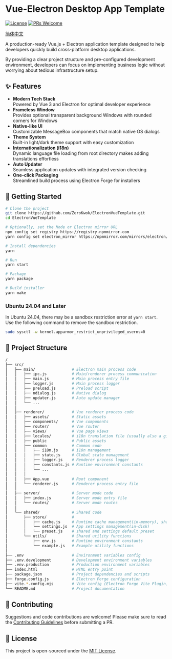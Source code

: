 # Vue-Electron Desktop App Template

[![License](https://img.shields.io/badge/license-MIT-blue.svg)](LICENSE) [![PRs Welcome](https://img.shields.io/badge/PRs-welcome-brightgreen.svg)](CONTRIBUTING.md)

[简体中文](./README.zh-CN.md)

A production-ready Vue.js + Electron application template designed to help developers quickly build cross-platform desktop applications.

By providing a clear project structure and pre-configured development environment, developers can focus on implementing business logic without worrying about tedious infrastructure setup.

## ✨ Features

- **Modern Tech Stack**  
  Powered by Vue 3 and Electron for optimal developer experience
- **Frameless Window**  
  Provides optional transparent background Windows with rounded corners for Windows
- **Native-like UI**  
  Customizable MessageBox components that match native OS dialogs
- **Theme System**  
  Built-in light/dark theme support with easy customization
- **Internationalization (i18n)**  
  Dynamic language file loading from root directory makes adding translations effortless
- **Auto Updater**  
  Seamless application updates with integrated version checking
- **One-click Packaging**  
  Streamlined build process using Electron Forge for installers

## 🚀 Getting Started

```sh
# Clone the project
git clone https://github.com/ZeroKwok/ElectronVueTemplate.git
cd ElectronVueTemplate

# Optionally, set the Node or Electron mirror URL
npm config set registry https://registry.npmmirror.com
yarn config set electron_mirror https://npmmirror.com/mirrors/electron/

# Install dependencies
yarn

# Run
yarn start

# Package
yarn package

# Build installer
yarn make
```

### Ubuntu 24.04 and Later

In Ubuntu 24.04, there may be a sandbox restriction error at `yarn start`. Use the following command to remove the sandbox restriction.

```sh
sudo sysctl -w kernel.apparmor_restrict_unprivileged_userns=0
```

## 🔨 Project Structure

```sh
/
├── src/
│   ├── main/                # Electron main process code
│   │   ├── ipc.js           # Main/renderer process communication
│   │   ├── main.js          # Main process entry file
│   │   ├── logger.js        # Main process logger
│   │   ├── preload.js       # Preload script
│   │   ├── ndialog.js       # Native dialog
│   │   ├── updater.js       # Auto update manager
│   │   └── ...
│   │
│   ├── renderer/            # Vue renderer process code
│   │   ├── assets/          # Static assets
│   │   ├── components/      # Vue components
│   │   ├── router/          # Vue router
│   │   ├── views/           # Vue page views
│   │   ├── locales/         # i18n translation file (usually also a git subrepository)
│   │   ├── public           # Public assets
│   │   ├── common           # Common code
│   │   │   ├── i18n.js      # i18n management
│   │   │   ├── state.js     # Global state management
│   │   │   ├── logger.js    # Renderer process logger
│   │   │   ├── constants.js # Runtime environment constants
│   │   │   └── ...
│   │   │
│   │   ├── App.vue          # Root component
│   │   └── renderer.js      # Renderer process entry file
│   │
│   ├── server/              # Server mode code
│   │   ├── index.js         # Server mode entry file
│   │   └── routes/          # Server mode routes
│   │
│   └── shared/              # Shared code
│       ├── store/           # 
│       │   ├── cache.js     # Runtime cache management(in-memory), shared between the main and renderer process
│       │   └── settings.js  # App settings management(in-disk)
│       │   └── preset.js    # shared and settings default preset
│       └── utils/           # Shared utility functions
│           ├── env.js       # Runtime environment constants
│           └── example.js   # Example utility functions
│
├── .env                     # Environment variables config
├── .env.development         # Development environment variables
├── .env.production          # Production environment variables
├── index.html               # HTML entry point
├── package.json             # Project dependencies and scripts
├── forge.config.js          # Electron Forge configuration
├── vite.*.config.mjs        # Vite config (Electron Forge Vite Plugin)
└── README.md                # Project documentation
```

## 🤝 Contributing

Suggestions and code contributions are welcome! Please make sure to read the [Contributing Guidelines](CONTRIBUTING.md) before submitting a PR.

## 📄 License

This project is open-sourced under the [MIT License](LICENSE).
